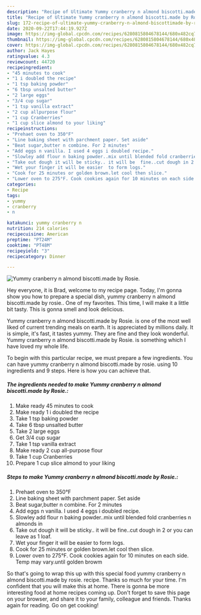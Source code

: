 ```yaml
---
description: "Recipe of Ultimate Yummy cranberry n almond biscotti.made by Rosie."
title: "Recipe of Ultimate Yummy cranberry n almond biscotti.made by Rosie."
slug: 172-recipe-of-ultimate-yummy-cranberry-n-almond-biscottimade-by-rosie
date: 2020-09-22T17:44:19.927Z
image: https://img-global.cpcdn.com/recipes/6280815804678144/680x482cq70/yummy-cranberry-n-almond-biscottimade-by-rosie-recipe-main-photo.jpg
thumbnail: https://img-global.cpcdn.com/recipes/6280815804678144/680x482cq70/yummy-cranberry-n-almond-biscottimade-by-rosie-recipe-main-photo.jpg
cover: https://img-global.cpcdn.com/recipes/6280815804678144/680x482cq70/yummy-cranberry-n-almond-biscottimade-by-rosie-recipe-main-photo.jpg
author: Jack Hayes
ratingvalue: 4.3
reviewcount: 44720
recipeingredient:
- "45 minutes to cook"
- "1 i doubled the recipe"
- "1 tsp baking powder"
- "6 tbsp unsalted butter"
- "2 large eggs"
- "3/4 cup sugar"
- "1 tsp vanilla extract"
- "2 cup allpurpose flour"
- "1 cup Cranberries"
- "1 cup slice almond to your liking"
recipeinstructions:
- "Prehaet oven to 350°F"
- "Line baking sheet with parchment paper. Set aside"
- "Beat sugar,butter n combine. For 2 minutes"
- "Add eggs n vanilla. I used 4 eggs i doubled recipe."
- "Slowley add flour n baking powder..mix until blended fold cranberries  n almonds in"
- "Take out dough it will be sticky.. it will be  fine..cut dough in 2 or you can leave as 1 loaf."
- "Wet your finger it will be easier  to form logs."
- "Cook for 25 minutes or golden brown.let cool then slice."
- "Lower oven to 275°F. Cook cookies again for 10 minutes on each side. Temp may vary.until golden browm"
categories:
- Recipe
tags:
- yummy
- cranberry
- n

katakunci: yummy cranberry n 
nutrition: 214 calories
recipecuisine: American
preptime: "PT24M"
cooktime: "PT48M"
recipeyield: "3"
recipecategory: Dinner

---
```



![Yummy cranberry n almond biscotti.made by Rosie.](https://img-global.cpcdn.com/recipes/6280815804678144/680x482cq70/yummy-cranberry-n-almond-biscottimade-by-rosie-recipe-main-photo.jpg)

Hey everyone, it is Brad, welcome to my recipe page. Today, I'm gonna show you how to prepare a special dish, yummy cranberry n almond biscotti.made by rosie.. One of my favorites. This time, I will make it a little bit tasty. This is gonna smell and look delicious.



Yummy cranberry n almond biscotti.made by Rosie. is one of the most well liked of current trending meals on earth. It is appreciated by millions daily. It is simple, it's fast, it tastes yummy. They are fine and they look wonderful. Yummy cranberry n almond biscotti.made by Rosie. is something which I have loved my whole life.


To begin with this particular recipe, we must prepare a few ingredients. You can have yummy cranberry n almond biscotti.made by rosie. using 10 ingredients and 9 steps. Here is how you can achieve that.

<!--inarticleads1-->

##### The ingredients needed to make Yummy cranberry n almond biscotti.made by Rosie.:

1. Make ready 45 minutes to cook
1. Make ready 1 i doubled the recipe
1. Take 1 tsp baking powder
1. Take 6 tbsp unsalted butter
1. Take 2 large eggs
1. Get 3/4 cup sugar
1. Take 1 tsp vanilla extract
1. Make ready 2 cup all-purpose flour
1. Take 1 cup Cranberries
1. Prepare 1 cup slice almond to your liking




<!--inarticleads2-->

##### Steps to make Yummy cranberry n almond biscotti.made by Rosie.:

1. Prehaet oven to 350°F
1. Line baking sheet with parchment paper. Set aside
1. Beat sugar,butter n combine. For 2 minutes
1. Add eggs n vanilla. I used 4 eggs i doubled recipe.
1. Slowley add flour n baking powder..mix until blended fold cranberries  n almonds in
1. Take out dough it will be sticky.. it will be  fine..cut dough in 2 or you can leave as 1 loaf.
1. Wet your finger it will be easier  to form logs.
1. Cook for 25 minutes or golden brown.let cool then slice.
1. Lower oven to 275°F. Cook cookies again for 10 minutes on each side. Temp may vary.until golden browm




So that's going to wrap this up with this special food yummy cranberry n almond biscotti.made by rosie. recipe. Thanks so much for your time. I'm confident that you will make this at home. There is gonna be more interesting food at home recipes coming up. Don't forget to save this page on your browser, and share it to your family, colleague and friends. Thanks again for reading. Go on get cooking!
